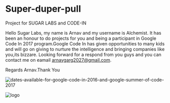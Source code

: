 # Super-duper-pull
Project for SUGAR LABS and CODE-IN

Hello Sugar Labs,
my name is Arnav and my username is Alchemist. It has been an honour to do projects for you and being a participant in Google Code In 2017 program.Google Code In has given opportunities to many kids and will go on giving to nurture the intelligence and bringing companies like you,its bizzare. Looking forward for a respond from you guys and you can contact me on eamail arnavgarg2027@gmail.com.

Regards Arnav.Thank You

![dates-available-for-google-code-in-2016-and-google-summer-of-code-2017](https://user-images.githubusercontent.com/34071243/33440807-f840ca12-d616-11e7-815d-6011758d7165.png)


![logo](https://user-images.githubusercontent.com/34071243/33440884-2e489022-d617-11e7-8f37-43e7ede94a2a.png)
